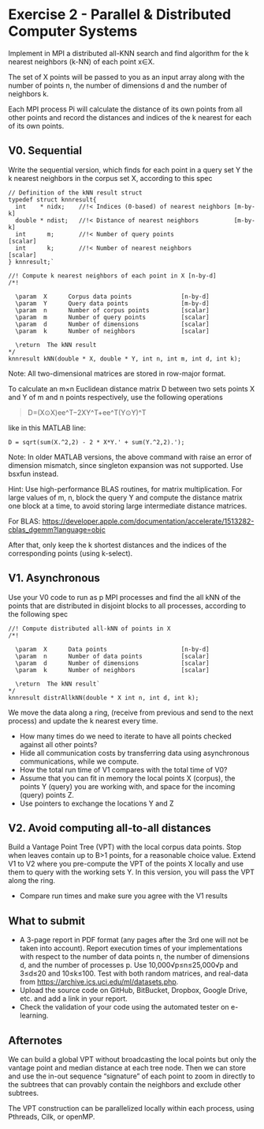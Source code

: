 # Exercise 2 - Parallel & Distributed Computer Systems

Implement in MPI a distributed all-KNN search and find algorithm for the k nearest neighbors (k-NN) of each point x∈X.

The set of X points will be passed to you as an input array along with the number of points n, the number of dimensions d and the number of neighbors k.

Each MPI process Pi will calculate the distance of its own points from all other points and record the distances and indices of the k nearest for each of its own points.

## V0. Sequential
Write the sequential version, which finds for each point in a query set Y the k nearest neighbors in the corpus set X, according to this spec

```
// Definition of the kNN result struct
typedef struct knnresult{
  int    * nidx;    //!< Indices (0-based) of nearest neighbors [m-by-k]
  double * ndist;   //!< Distance of nearest neighbors          [m-by-k]
  int      m;       //!< Number of query points                 [scalar]
  int      k;       //!< Number of nearest neighbors            [scalar]
} knnresult;`

//! Compute k nearest neighbors of each point in X [n-by-d]
/*!

  \param  X      Corpus data points              [n-by-d]
  \param  Y      Query data points               [m-by-d]
  \param  n      Number of corpus points         [scalar]
  \param  m      Number of query points          [scalar]
  \param  d      Number of dimensions            [scalar]
  \param  k      Number of neighbors             [scalar]

  \return  The kNN result
*/
knnresult kNN(double * X, double * Y, int n, int m, int d, int k);
```

Note: All two-dimensional matrices are stored in row-major format.

To calculate an m×n Euclidean distance matrix D between two sets points X and Y of m and n points respectively, use the following operations

> D=(X⊙X)ee^T−2XY^T+ee^T(Y⊙Y)^T

like in this MATLAB line:

`D = sqrt(sum(X.^2,2) - 2 * X*Y.' + sum(Y.^2,2).');`

Note: In older MATLAB versions, the above command with raise an error of dimension mismatch, since singleton expansion was not supported. Use bsxfun instead.

Hint: Use high-performance BLAS routines, for matrix multiplication. For large values of m, n, block the query Y and compute the distance matrix one block at a time, to avoid storing large intermediate distance matrices. 

For BLAS: 
https://developer.apple.com/documentation/accelerate/1513282-cblas_dgemm?language=objc

After that, only keep the k shortest distances and the indices of the corresponding points (using k-select).


## V1. Asynchronous
Use your V0 code to run as p MPI processes and find the all kNN of the points that are distributed in disjoint blocks to all processes, according to the following spec

```
//! Compute distributed all-kNN of points in X
/*!

  \param  X      Data points                     [n-by-d]
  \param  n      Number of data points           [scalar]
  \param  d      Number of dimensions            [scalar]
  \param  k      Number of neighbors             [scalar]

  \return  The kNN result`
*/
knnresult distrAllkNN(double * X int n, int d, int k);
```

We move the data along a ring, (receive from previous and send to the next process) and update the k nearest every time.

- How many times do we need to iterate to have all points checked against all other points?
- Hide all communication costs by transferring data using asynchronous communications, while we compute.
- How the total run time of V1 compares with the total time of V0?
- Assume that you can fit in memory the local points X (corpus), the points Y (query) you are working with, and space for the incoming (query) points Z.
- Use pointers to exchange the locations Y and Z

## V2. Avoid computing all-to-all distances
Build a Vantage Point Tree (VPT) with the local corpus data points. Stop when leaves contain up to B>1 points, for a reasonable choice value. Extend V1 to V2 where you pre-compute the VPT of the points X locally and use them to query with the working sets Y. In this version, you will pass the VPT along the ring.

- Compare run times and make sure you agree with the V1 results

## What to submit
- A 3-page report in PDF format (any pages after the 3rd one will not be taken into account). Report execution times of your implementations with respect to the number of data points n, the number of dimensions d, and the number of processes p. Use 10,000√p≤n≤25,000√p and 3≤d≤20 and 10≤k≤100. Test with both random matrices, and real-data from https://archive.ics.uci.edu/ml/datasets.php.
- Upload the source code on GitHub, BitBucket, Dropbox, Google Drive, etc. and add a link in your report.
- Check the validation of your code using the automated tester on e-learning.

## Afternotes
We can build a global VPT without broadcasting the local points but only the vantage point and median distance at each tree node. Then we can store and use the in-out sequence “signature” of each point to zoom in directly to the subtrees that can provably contain the neighbors and exclude other subtrees.

The VPT construction can be parallelized locally within each process, using Pthreads, Cilk, or openMP.
